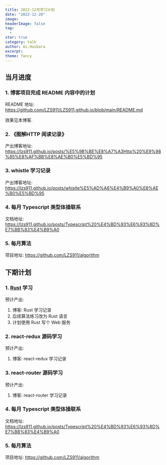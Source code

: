 ```yaml
---
title: 2022-12月学习计划
date: "2022-12-20"
image: 
headerImage: false
tag:
  -
star: true
category: talk
author: Ai.Haibara
excerpt: 
theme: fancy
---
```


## 当月进度

### 1. 博客项目完成 README 内容中的计划

README 地址: <https://github.com/LZS911/LZS911.github.io/blob/main/README.md>

效果见本博客.

### 2. 《图解HTTP 阅读记录》

产出博客地址: <https://lzs911.github.io/posts/%E5%9B%BE%E8%A7%A3Http%20%E9%98%85%E8%AF%BB%E8%AE%B0%E5%BD%95>

### 3. whistle 学习记录

产出博客地址: <https://lzs911.github.io/posts/whistle%E5%AD%A6%E4%B9%A0%E8%AE%B0%E5%BD%95>

### 4. 每月 Typescript 类型体操联系

文档地址: <https://lzs911.github.io/posts/Typescript%20%E4%BD%93%E6%93%8D%E7%BB%83%E4%B9%A0>

### 5. 每月算法

项目地址: <https://github.com/LZS911/algorithm>

## 下期计划

### 1. [Rust](https://www.rust-lang.org/) 学习

预计产出:

1. 博客: Rust 学习记录
2. 后续算法练习改为 Rust 语言
3. 计划使用 Rust 写个 Web 服务

### 2. react-redux 源码学习

预计产出:

1. 博客: react-redux 学习记录

### 3. react-router 源码学习

预计产出:

1. 博客: react-router 学习记录

### 4. 每月 Typescript 类型体操联系

文档地址: <https://lzs911.github.io/posts/Typescript%20%E4%BD%93%E6%93%8D%E7%BB%83%E4%B9%A0>

### 5. 每月算法

项目地址: <https://github.com/LZS911/algorithm>
